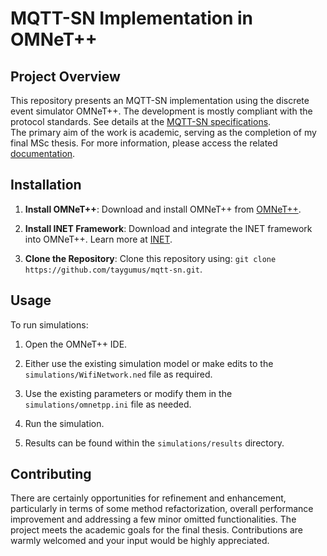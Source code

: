 # MQTT-SN Implementation in OMNeT++

## Project Overview
This repository presents an MQTT-SN implementation using the discrete event simulator OMNeT++. The development is mostly compliant with the protocol standards. See details at the [MQTT-SN specifications](https://groups.oasis-open.org/higherlogic/ws/public/document?document_id=66091).  
The primary aim of the work is academic, serving as the completion of my final MSc thesis. For more information, please access the related [documentation](https://github.com/taygumus/thesis).

## Installation
1. **Install OMNeT++**: Download and install OMNeT++ from [OMNeT++](https://omnetpp.org/).

2. **Install INET Framework**: Download and integrate the INET framework into OMNeT++. Learn more at [INET](https://inet.omnetpp.org/).

3. **Clone the Repository**: Clone this repository using: `git clone https://github.com/taygumus/mqtt-sn.git`.

## Usage
To run simulations:

1. Open the OMNeT++ IDE.

2. Either use the existing simulation model or make edits to the `simulations/WifiNetwork.ned` file as required.

3. Use the existing parameters or modify them in the `simulations/omnetpp.ini` file as needed.

4. Run the simulation.

5. Results can be found within the `simulations/results` directory.

## Contributing
There are certainly opportunities for refinement and enhancement, particularly in terms of some method refactorization, overall performance improvement and addressing a few minor omitted functionalities. The project meets the academic goals for the final thesis. Contributions are warmly welcomed and your input would be highly appreciated.